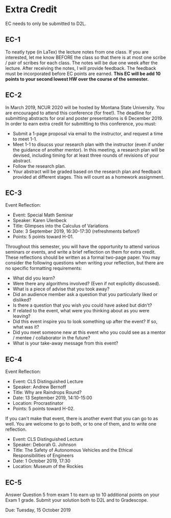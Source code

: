 # Extra Credit

EC needs to only be submitted to D2L.

## EC-1

To neatly type (in LaTex) the lecture notes from one class. If you are
interested, let me know BEFORE the class so that there is at most one scribe /
pair of scribes for each class.  The notes will be due one week after the
lecture.  After receiving the notes, I will provide feedback.  The feedback must
be incorporated before EC points are earned. **This EC will be add 10 points
to your second lowest HW over the course of the semester.**

## EC-2

In March 2019, NCUR 2020 will be hosted by Montana State University.  You are
encouraged to attend this conference (for free!).  The deadline for submitting
abstracts for oral and poster presentations is 6 December 2019. In order to earn
extra credit for submitting to this conference, you must:

* Submit a 1-page proposal via email to the instructor, and request a time to
  meet 1-1.
* Meet 1-1 to disucss your research plan with the instructor (even if under the
  guidance of another mentor).  In this meeting, a research plan will be
  devised, including timing for at least three rounds of revisions of your
  abstract.
* Follow the research plan.
* Your abstract will be graded based on the research plan and feedback provided
  at different stages.  This will count as a homework assignment.

## EC-3

Event Reflection:

* Event: Special Math Seminar
* Speaker: Karen Ulenbeck
* Title: Glimpses into the Calculus of Variations
* Date: 3 September 2019, 16:30-17:30 (refreshments before!)
* Points: 5 points toward H-01.

Throughout this semester, you will have the opportunity to attend various
seminars or events, and write a brief reflection on them for extra credit.
These reflections should be written as a formal two-page paper.  You may
consider the following questions when writing your reflection, but there are no
specific formatting requirements:

* What did you learn?
* Were there any algorithms involved? (Even if not explicitly discussed).
* What is a piece of advise that you took away?
* Did an audience member ask a question that you particularly liked or disliked?
* Is there a question that you wish you could have asked but didn't?
* If related to the event, what were you thinking about as you were leaving?
* Did this event inspire you to look something up after the event? If so, what
  was it?
* Did you meet someone new at this event who you could see as a mentor / mentee
  / collaborator in the future?
* What is your take-away message from this event?

## EC-4

Event Reflection:

* Event: CLS Distinguished Lecture 
* Speaker: Andrew Bernoff
* Title: Why are Raindrops Round?
* Date: 13 September 2019, 14:10-15:00
* Location: Procrastinator
* Points: 5 points toward H-02.

If you can't make that event, there is another event that you can go to as well.
You are welcome to go to both, or to one of them, and to write one reflection.

* Event: CLS Distinguished Lecture 
* Speaker: Deborah G. Johnson
* Title: The Safety of Autonomous Vehicles and the Ethical Responsibilities of Engineers 
* Date:  1 October 2019, 17:30
* Location: Museum of the Rockies

## EC-5

Answer Question 5 from exam 1 to earn up to 10 additional points on your Exam 1
grade.  Submit your solution both to D2L and to Gradescope.

Due: Tuesday, 15 October 2019
